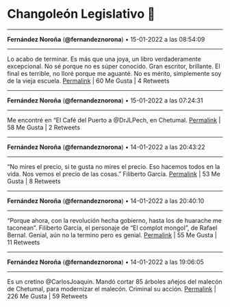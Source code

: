 # Changoleón Legislativo 🙈
*****
**Fernández Noroña** (**@fernandeznorona**) • 15-01-2022 a las 08:54:09
*****
Lo acabo de terminar. Es más que una joya, un libro verdaderamente excepcional. No sé porque no es súper conocido. Gran escritor, brillante. El final es terrible, no lloré porque me aguanté. No es mérito, simplemente soy de la vieja escuela.
[Permalink](https://twitter.com/fernandeznorona/status/1482395694585503751) | 60 Me Gusta | 4 Retweets
*****
**Fernández Noroña** (**@fernandeznorona**) • 15-01-2022 a las 07:24:31
*****
Me encontré en “El Café del Puerto a @DrJLPech, en Chetumal.
[Permalink](https://twitter.com/fernandeznorona/status/1482373135349559300) | 58 Me Gusta | 2 Retweets
*****
**Fernández Noroña** (**@fernandeznorona**) • 14-01-2022 a las 20:43:22
*****
“No mires el precio, si te gusta no mires el precio. Eso hacemos todos en la vida. Nos vemos el precio de las cosas.” Filiberto García.
[Permalink](https://twitter.com/fernandeznorona/status/1482211786942304256) | 53 Me Gusta | 8 Retweets
*****
**Fernández Noroña** (**@fernandeznorona**) • 14-01-2022 a las 20:40:10
*****
“Porque ahora, con la revolución hecha gobierno, hasta los de huarache me taconean”. Filiberto García, el personaje de “El complot mongol”, de Rafael Bernal. Genial, aún no la termino pero es genial.
[Permalink](https://twitter.com/fernandeznorona/status/1482210980121788417) | 55 Me Gusta | 11 Retweets
*****
**Fernández Noroña** (**@fernandeznorona**) • 14-01-2022 a las 19:06:05
*****
Es un cretino @CarlosJoaquin. Mandó cortar 85 árboles añejos del malecón de Chetumal, para modernizar el malecón. Criminal su acción.
[Permalink](https://twitter.com/fernandeznorona/status/1482187305309855745) | 226 Me Gusta | 59 Retweets